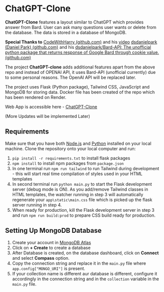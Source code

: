 # ChatGPT-Clone

**ChatGPT-Clone** features a layout similar to ChatGPT which provides answer from Bard. User can ask many questions user wants or delete from the database. The data is stored in a database of MongoDB.

**Special Thanks to** [CodeWithHarry (github.com)](https://github.com/CodeWithHarry) and his [video](https://www.youtube.com/watch?v=OAr6AIvH9VY) [dsdanielpark (Daniel Park) (github.com)](https://github.com/dsdanielpark) and his [dsdanielpark/Bard-API: The unofficial python package that returns response of Google Bard through cookie value. (github.com)](https://github.com/dsdanielpark/Bard-API)

The project **ChatGPT-clone** adds additional features apart from the above repo and instead of OPENAI API, it uses Bard-API (unofficial currently) due to some personal reasons. The OpenAI API will be replaced later.

The project uses Flask (Python package), Tailwind CSS, JavaScript and MongoDB for storing data. Docker file has been created of the repo which has been rendered on Render.

Web App is accessible here - [ChatGPT-Clone](https://harshgptclone.onrender.com/)

(More Updates will be implemented Later)

## Requirements

Make sure that you have both  [Node.js](https://nodejs.org/)  and  [Python](https://www.python.org/)  installed on your local machine.
Clone the repository onto your local computer and run:

1. `pip install -r requirements.txt`  to install flask packages
2. `npm install`  to install npm packages from  `package.json`
3. In one terminal run  `npm run tailwind`  to run Tailwind during development - this will start real time compilation of styles used in your HTML templates
4. In second terminal run  `python main.py`  to start the Flask development server (debug mode is ON). As you add/remove Tailwind classes in HTML templates, the watcher running in step 3 will automatically regenerate your  `app\static\main.css`  file which is picked up the flask server running in step 4.
5. When ready for production, kill the Flask development server in step 3 and run  `npm run build:prod`  to prepare CSS build ready for production.

## Setting Up MongoDB Database

1. Create your account in [MongoDB Atlas](https://www.mongodb.com/atlas/database)
2. Click on **+ Create** to create a database
3. After Database is created, on the database dashboard, click on **Connect** and select **Compass** option.
4. Copy the connection string and replace it in the  `main.py`   file where `app.config["MONGO_URI"]`  is present.
5. If your collection name is different aur database is different, configure it accordingly in the connection string and in the `collection` variable in the `main.py` file.
